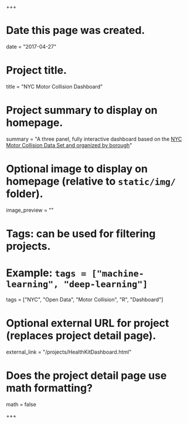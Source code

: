 +++
# Date this page was created.
date = "2017-04-27"

# Project title.
title = "NYC Motor Collision Dashboard"

# Project summary to display on homepage.
summary = "A three panel, fully interactive dashboard based on the <a href='https://data.cityofnewyork.us/Public-Safety/NYPD-Motor-Vehicle-Collisions/h9gi-nx95'>NYC Motor Collision Data Set and organized by borough</a>"

# Optional image to display on homepage (relative to `static/img/` folder).
image_preview = ""

# Tags: can be used for filtering projects.
# Example: `tags = ["machine-learning", "deep-learning"]`
tags = ["NYC", "Open Data", "Motor Collision", "R", "Dashboard"]

# Optional external URL for project (replaces project detail page).
external_link = "/projects/HealthKitDashboard.html"

# Does the project detail page use math formatting?
math = false

+++
